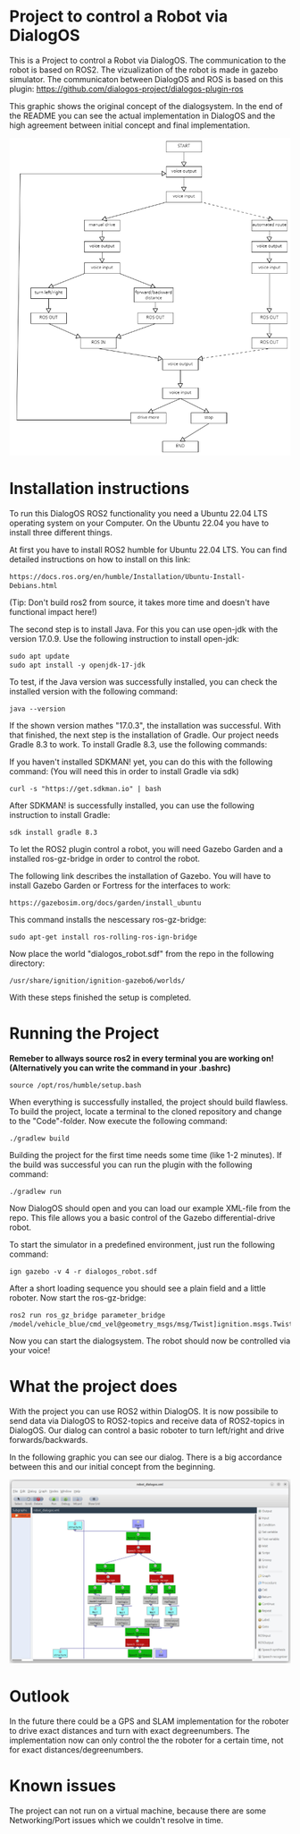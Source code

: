 # Project to control a Robot via DialogOS

This is a Project to control a Robot via DialogOS. The communication to the robot is based on ROS2. The vizualization of the robot is made in gazebo simulator. 
The communicaton between DialogOS and ROS is based on this plugin: https://github.com/dialogos-project/dialogos-plugin-ros

This graphic shows the original concept of the dialogsystem. In the end of the README you can see the actual implementation in DialogOS and the high agreement between initial concept and final implementation.

![concept](/graphics/conecpt_v1_0.png "communication concept")

# Installation instructions

To run this DialogOS ROS2 functionality you need a Ubuntu 22.04 LTS operating system on your Computer. On the Ubuntu 22.04 you have to install three different things.

At first you have to install ROS2 humble for Ubuntu 22.04 LTS. You can find detailed instructions on how to install on this link:

```
https://docs.ros.org/en/humble/Installation/Ubuntu-Install-Debians.html
```
(Tip: Don't build ros2 from source, it takes more time and doesn't have functional impact here!)

The second step is to install Java. For this you can use open-jdk with the version 17.0.9.
Use the following instruction to install open-jdk:

```
sudo apt update
sudo apt install -y openjdk-17-jdk
```

To test, if the Java version was successfully installed, you can check the installed version with the following command:

```
java --version
```

If the shown version mathes "17.0.3", the installation was successful. 
With that finished, the next step is the installation of Gradle. Our project needs Gradle 8.3 to work. To install Gradle 8.3, use the following commands:

If you haven't installed SDKMAN! yet, you can do this with the following command: (You will need this in order to install Gradle via sdk)
```
curl -s "https://get.sdkman.io" | bash
```

After SDKMAN! is successfully installed, you can use the following instruction to install Gradle:

```
sdk install gradle 8.3
```

To let the ROS2 plugin control a robot, you will need Gazebo Garden and a installed ros-gz-bridge in order to control the robot.

The following link describes the installation of Gazebo. You will have to install Gazebo Garden or Fortress for the interfaces to work: 

```
https://gazebosim.org/docs/garden/install_ubuntu
```

This command installs the nescessary ros-gz-bridge:

```
sudo apt-get install ros-rolling-ros-ign-bridge
```

Now place the world "dialogos_robot.sdf" from the repo in the following directory:

```
/usr/share/ignition/ignition-gazebo6/worlds/
```

With these steps finished the setup is completed.

# Running the Project 

**Remeber to allways source ros2 in every terminal you are working on! (Alternatively you can write the command in your .bashrc)**

```
source /opt/ros/humble/setup.bash
```


When everything is successfully installed, the project should build flawless. To build the project, locate a terminal to the cloned repository and change to the "Code"-folder.
Now execute the following command: 

```
./gradlew build
```

Building the project for the first time needs some time (like 1-2 minutes). If the build was successful you can run the plugin with the following command:

```
./gradlew run
```

Now DialogOS should open and you can load our example XML-file from the repo. This file allows you a basic control of the Gazebo differential-drive robot. 

To start the simulator in a predefined environment, just run the following command:

```
ign gazebo -v 4 -r dialogos_robot.sdf
```

After a short loading sequence you should see a plain field and a little roboter.
Now start the ros-gz-bridge:

```
ros2 run ros_gz_bridge parameter_bridge /model/vehicle_blue/cmd_vel@geometry_msgs/msg/Twist]ignition.msgs.Twist
```

Now you can start the dialogsystem. The robot should now be controlled via your voice!

# What the project does

With the project you can use ROS2 within DialogOS. It is now possibile to send data via DialogOS to ROS2-topics and receive data of ROS2-topics in DialogOS. Our dialog can control a basic roboter to turn left/right and drive forwards/backwards. 

In the following graphic you can see our dialog. There is a big accordance between this and our initial concept from the beginning.

![final](/graphics/dialogos_final.jpg "final dialogos implementation")

# Outlook

In the future there could be a GPS and SLAM implementation for the roboter to drive exact distances and turn with exact degreenumbers. The implementation now can only control the the roboter for a certain time, not for exact distances/degreenumbers. 

# Known issues

The project can not run on a virtual machine, because there are some Networking/Port issues which we couldn't resolve in time. 
